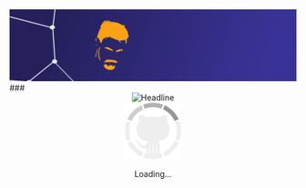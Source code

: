 <div>
  <div align=center>
    <img src="https://github.com/MarianoMigueles/GitHubContent/blob/main/MYHEROE.png" alt="GitHub Heroe" widght="100%">
  </div>
  ###
  <div align=center>
   <img src="https://readme-typing-svg.herokuapp.com?color=%236FDA44&size=32&center=true&vCenter=true&width=600&height=50&lines=Hi+there+I'm+Mariano+%F0%9F%91%8B;Software+Developer+Student;Ful-Stack+Developer;Problem+Solver;Freelancer;Open-Source+Enthusiast" alt="Headline" />   
  </div>
      <div align=center>
        <img src="https://raw.githubusercontent.com/AhmedFathyDev/AhmedFathyDev/main/GitHub.gif" alt="GitHub Octocat Logo" height="100">
        <p>Loading...</p>
    </div>
</div>


<!--
**MarianoMigueles/MarianoMigueles** is a ✨ _special_ ✨ repository because its `README.md` (this file) appears on your GitHub profile.

Here are some ideas to get you started:

- 🔭 I’m currently working on ...
- 🌱 I’m currently learning ...
- 👯 I’m looking to collaborate on ...
- 🤔 I’m looking for help with ...
- 💬 Ask me about ...
- 📫 How to reach me: ...
- 😄 Pronouns: ...
- ⚡ Fun fact: ...
-->
